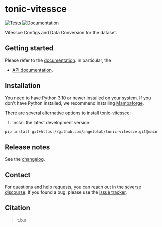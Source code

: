 # tonic-vitessce

[![Tests][badge-tests]][link-tests]
[![Documentation][badge-docs]][link-docs]

[badge-tests]: https://img.shields.io/github/actions/workflow/status/srivarra/tonic-vitessce/test.yaml?branch=main
[link-tests]: https://github.com/angelolab/tonic-vitessce/actions/workflows/test.yml
[badge-docs]: https://img.shields.io/readthedocs/tonic-vitessce

Vitessce Configs and Data Conversion for the dataset.

## Getting started

Please refer to the [documentation][link-docs]. In particular, the

-   [API documentation][link-api].

## Installation

You need to have Python 3.10 or newer installed on your system. If you don't have
Python installed, we recommend installing [Mambaforge](https://github.com/conda-forge/miniforge#mambaforge).

There are several alternative options to install tonic-vitessce:

<!--
1) Install the latest release of `tonic-vitessce` from [PyPI][link-pypi]:

```bash
pip install tonic-vitessce
```
-->

1. Install the latest development version:

```bash
pip install git+https://github.com/angelolab/tonic-vitessce.git@main
```

## Release notes

See the [changelog][changelog].

## Contact

For questions and help requests, you can reach out in the [scverse discourse][scverse-discourse].
If you found a bug, please use the [issue tracker][issue-tracker].

## Citation

> t.b.a

[scverse-discourse]: https://discourse.scverse.org/
[issue-tracker]: https://github.com/srivarra/tonic-vitessce/issues
[changelog]: https://tonic-vitessce.readthedocs.io/latest/changelog.html
[link-docs]: https://tonic-vitessce.readthedocs.io
[link-api]: https://tonic-vitessce.readthedocs.io/latest/api.html
[link-pypi]: https://pypi.org/project/tonic-vitessce
